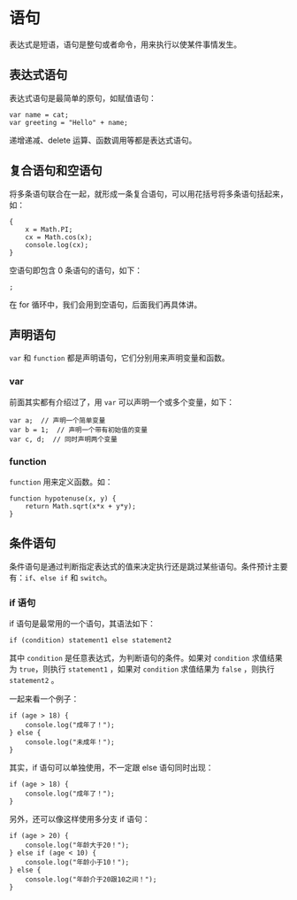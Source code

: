 # 语句

表达式是短语，语句是整句或者命令，用来执行以使某件事情发生。

## 表达式语句

表达式语句是最简单的原句，如赋值语句：

```
var name = cat;
var greeting = "Hello" + name;
```

递增递减、delete 运算、函数调用等都是表达式语句。

## 复合语句和空语句

将多条语句联合在一起，就形成一条复合语句，可以用花括号将多条语句括起来，如：

```
{
    x = Math.PI;
    cx = Math.cos(x);
    console.log(cx);
}
```

空语句即包含 0 条语句的语句，如下：

```
;
```

在 for 循环中，我们会用到空语句，后面我们再具体讲。

## 声明语句

`var` 和 `function` 都是声明语句，它们分别用来声明变量和函数。

### var

前面其实都有介绍过了，用 `var` 可以声明一个或多个变量，如下：

```
var a;  // 声明一个简单变量
var b = 1;  // 声明一个带有初始值的变量
var c, d;  // 同时声明两个变量
```

### function

`function` 用来定义函数。如：

```
function hypotenuse(x, y) {
    return Math.sqrt(x*x + y*y);
}
```

## 条件语句

条件语句是通过判断指定表达式的值来决定执行还是跳过某些语句。条件预计主要有：`if`、`else if` 和 `switch`。

### if 语句

if 语句是最常用的一个语句，其语法如下：

```
if (condition) statement1 else statement2
```

其中 `condition` 是任意表达式，为判断语句的条件。如果对 `condition` 求值结果为 `true`，则执行 `statement1` ，如果对 `condition` 求值结果为 `false` ，则执行 `statement2` 。

一起来看一个例子：

```
if (age > 18) {
    console.log("成年了！");
} else {
    console.log("未成年！");
}
```

其实，if 语句可以单独使用，不一定跟 else 语句同时出现：

```
if (age > 18) {
    console.log("成年了！");
}
```

另外，还可以像这样使用多分支 if 语句：

```
if (age > 20) {
    console.log("年龄大于20！");
} else if (age < 10) {
    console.log("年龄小于10！");
} else {
    console.log("年龄介于20跟10之间！");
}
```






